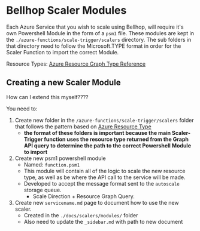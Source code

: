 # Bellhop Scaler Modules
Each Azure Service that you wish to scale using Bellhop, will require it's own Powershell Module in the form of a `psm1` file. These modules are kept in the `./azure-functions/scale-trigger/scalers` directory. The sub folders in that directory need to follow the Microsoft.TYPE format in order for the Scaler Function to import the correct Module. 

Resource Types: [Azure Resource Graph Type Reference](https://docs.microsoft.com/en-us/azure/governance/resource-graph/reference/supported-tables-resources)


## Creating a new Scaler Module
How can I extend this myself????

You need to:
1) Create new folder in the `/azure-functions/scale-trigger/scalers` folder that follows the pattern based on [Azure Resource Type](https://docs.microsoft.com/en-us/azure/governance/resource-graph/reference/supported-tables-resources)
    - **the format of these folders is important because the main Scaler-Trigger function uses the resource type returned from the Graph API query to determine the path to the correct Powershell Module to import**
2) Create new psm1 powershell module
    - Named: `function.psm1`
    - This module will contain all of the logic to scale the new resource type, as well as be where the API call to the service will be made.
    - Developed to accept the message format sent to the `autoscale` storage queue.
        - Scale Direction + Resource Graph Query. 
3) Create new `servicename.md` page to document how to use the new scaler.
    - Created in the `./docs/scalers/modules/` folder
    - Also need to update the `_sidebar.md` with path to new document